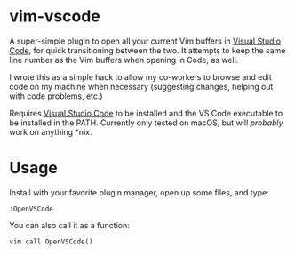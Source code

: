 # vim-vscode

A super-simple plugin to open all your current Vim buffers in [Visual Studio
Code](https://code.visualstudio.com), for quick transitioning between the two.
It attempts to keep the same line number as the Vim buffers when opening in
Code, as well.

I wrote this as a simple hack to allow my co-workers to browse and edit code on
my machine when necessary (suggesting changes, helping out with code problems,
etc.)

Requires [Visual Studio Code](https://code.visualstudio.com) to be installed and
the VS Code executable to be installed in the PATH. Currently only tested on
macOS, but will *probably* work on anything *nix.

# Usage

Install with your favorite plugin manager, open up some files, and type:

```vim
:OpenVSCode
```

You can also call it as a function:

```
vim call OpenVSCode()
```
